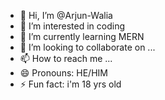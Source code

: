 - 👋 Hi, I’m @Arjun-Walia
- 👀 I’m interested in coding
- 🌱 I’m currently learning MERN
- 💞️ I’m looking to collaborate on ...
- 📫 How to reach me ...
- 😄 Pronouns: HE/HIM
- ⚡ Fun fact: i'm 18 yrs old

<!---
Arjun-Walia/Arjun-Walia is a ✨ special ✨ repository because its `README.md` (this file) appears on your GitHub profile.
You can click the Preview link to take a look at your changes.
--->
